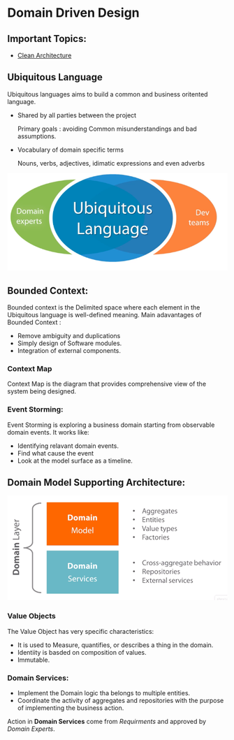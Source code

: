 # Domain Driven Design

## Important Topics:
- [Clean Architecture](https://github.com/milindchavan12/DomainDriven/tree/master/CleanArchitecture)

## Ubiquitous Language
Ubiquitous languages aims to build a common and business oritented language. 
- Shared by all parties between the project 

    Primary goals : avoiding Common misunderstandings and bad assumptions.
- Vocabulary of domain specific terms
   
    Nouns, verbs, adjectives, idimatic expressions and even adverbs

![alt text](https://github.com/milindchavan12/DomainDriven/blob/master/Ubiquitous.png)

## Bounded Context:
Bounded context is the Delimited space where each element in the Ubiquitous language is well-defined meaning.
Main adavantages of Bounded Context :
- Remove ambiguity and duplications
- Simply design of Software modules.
- Integration of external components.

### Context Map
Context Map is the diagram that provides comprehensive view of the system being designed.

### Event Storming:
Event Storming is exploring a business domain starting from observable domain events. It works like:
- Identifying relavant domain events.
- Find what cause the event
- Look at the model surface as a timeline.

## Domain Model Supporting Architecture:

![alt text](https://github.com/milindchavan12/DomainDriven/blob/master/assets/DomainModelArchitecture.png)

### Value Objects
The Value Object has very specific characteristics:
- It is used to Measure, quantifies, or describes a thing in the domain.
- Identiity is basded on composition of values.
- Immutable.


### Domain Services:
- Implement the Domain logic tha belongs to multiple entities.
- Coordinate the activity of aggregates and repositories with the purpose of implementing the business action.

Action in **Domain Services** come from *Requirments* and approved by *Domain Experts*.
